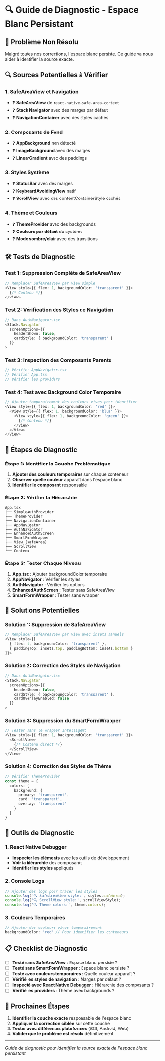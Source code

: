 # 🔍 Guide de Diagnostic - Espace Blanc Persistant

## 🚨 **Problème Non Résolu**

Malgré toutes nos corrections, l'espace blanc persiste. Ce guide va nous aider à identifier la source exacte.

## 🔍 **Sources Potentielles à Vérifier**

### **1. SafeAreaView et Navigation**
- ❓ **SafeAreaView** de `react-native-safe-area-context`
- ❓ **Stack Navigator** avec des marges par défaut
- ❓ **NavigationContainer** avec des styles cachés

### **2. Composants de Fond**
- ❓ **AppBackground** non détecté
- ❓ **ImageBackground** avec des marges
- ❓ **LinearGradient** avec des paddings

### **3. Styles Système**
- ❓ **StatusBar** avec des marges
- ❓ **KeyboardAvoidingView** natif
- ❓ **ScrollView** avec des contentContainerStyle cachés

### **4. Thème et Couleurs**
- ❓ **ThemeProvider** avec des backgrounds
- ❓ **Couleurs par défaut** du système
- ❓ **Mode sombre/clair** avec des transitions

## 🛠️ **Tests de Diagnostic**

### **Test 1: Suppression Complète de SafeAreaView**
```typescript
// Remplacer SafeAreaView par View simple
<View style={{ flex: 1, backgroundColor: 'transparent' }}>
  {/* Contenu */}
</View>
```

### **Test 2: Vérification des Styles de Navigation**
```typescript
// Dans AuthNavigator.tsx
<Stack.Navigator 
  screenOptions={{ 
    headerShown: false,
    cardStyle: { backgroundColor: 'transparent' }
  }}
>
```

### **Test 3: Inspection des Composants Parents**
```typescript
// Vérifier AppNavigator.tsx
// Vérifier App.tsx
// Vérifier les providers
```

### **Test 4: Test avec Background Color Temporaire**
```typescript
// Ajouter temporairement des couleurs vives pour identifier
<View style={{ flex: 1, backgroundColor: 'red' }}>
  <View style={{ flex: 1, backgroundColor: 'blue' }}>
    <View style={{ flex: 1, backgroundColor: 'green' }}>
      {/* Contenu */}
    </View>
  </View>
</View>
```

## 📱 **Étapes de Diagnostic**

### **Étape 1: Identifier la Couche Problématique**
1. **Ajouter des couleurs temporaires** sur chaque conteneur
2. **Observer quelle couleur** apparaît dans l'espace blanc
3. **Identifier le composant** responsable

### **Étape 2: Vérifier la Hiérarchie**
```
App.tsx
├── SimpleAuthProvider
├── ThemeProvider
├── NavigationContainer
├── AppNavigator
├── AuthNavigator
├── EnhancedAuthScreen
├── SmartFormWrapper
├── View (safeArea)
├── ScrollView
└── Contenu
```

### **Étape 3: Tester Chaque Niveau**
1. **App.tsx** : Ajouter backgroundColor temporaire
2. **AppNavigator** : Vérifier les styles
3. **AuthNavigator** : Vérifier les options
4. **EnhancedAuthScreen** : Tester sans SafeAreaView
5. **SmartFormWrapper** : Tester sans wrapper

## 🎯 **Solutions Potentielles**

### **Solution 1: Suppression de SafeAreaView**
```typescript
// Remplacer SafeAreaView par View avec insets manuels
<View style={[
  { flex: 1, backgroundColor: 'transparent' },
  { paddingTop: insets.top, paddingBottom: insets.bottom }
]}>
```

### **Solution 2: Correction des Styles de Navigation**
```typescript
// Dans AuthNavigator.tsx
<Stack.Navigator 
  screenOptions={{ 
    headerShown: false,
    cardStyle: { backgroundColor: 'transparent' },
    cardOverlayEnabled: false
  }}
>
```

### **Solution 3: Suppression du SmartFormWrapper**
```typescript
// Tester sans le wrapper intelligent
<View style={{ flex: 1, backgroundColor: 'transparent' }}>
  <ScrollView>
    {/* Contenu direct */}
  </ScrollView>
</View>
```

### **Solution 4: Correction des Styles de Thème**
```typescript
// Vérifier ThemeProvider
const theme = {
  colors: {
    background: {
      primary: 'transparent',
      card: 'transparent',
      overlay: 'transparent'
    }
  }
}
```

## 🔧 **Outils de Diagnostic**

### **1. React Native Debugger**
- **Inspecter les éléments** avec les outils de développement
- **Voir la hiérarchie** des composants
- **Identifier les styles** appliqués

### **2. Console Logs**
```typescript
// Ajouter des logs pour tracer les styles
console.log('🔍 SafeAreaView style:', styles.safeArea);
console.log('🔍 ScrollView style:', scrollViewStyle);
console.log('🔍 Theme colors:', theme.colors);
```

### **3. Couleurs Temporaires**
```typescript
// Ajouter des couleurs vives temporairement
backgroundColor: 'red' // Pour identifier les conteneurs
```

## 📋 **Checklist de Diagnostic**

- [ ] **Testé sans SafeAreaView** : Espace blanc persiste ?
- [ ] **Testé sans SmartFormWrapper** : Espace blanc persiste ?
- [ ] **Testé avec couleurs temporaires** : Quelle couleur apparaît ?
- [ ] **Vérifié les styles de navigation** : Marges par défaut ?
- [ ] **Inspecté avec React Native Debugger** : Hiérarchie des composants ?
- [ ] **Vérifié les providers** : Thème avec backgrounds ?

## 🎯 **Prochaines Étapes**

1. **Identifier la couche exacte** responsable de l'espace blanc
2. **Appliquer la correction ciblée** sur cette couche
3. **Tester avec différentes plateformes** (iOS, Android, Web)
4. **Valider que le problème est résolu** définitivement

---

*Guide de diagnostic pour identifier la source exacte de l'espace blanc persistant* 